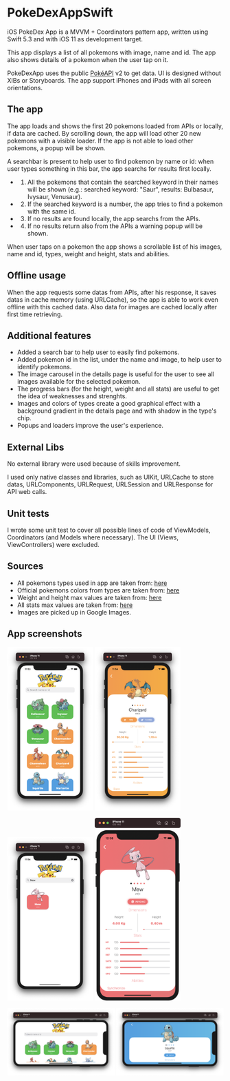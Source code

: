 # PokeDexAppSwift
iOS PokeDex App is a MVVM + Coordinators pattern app, written using Swift 5.3 and with iOS 11 as development target.

This app displays a list of all pokemons with image, name and id.
The app also shows details of a pokemon when the user tap on it.

PokeDexApp uses the public [PokéAPI](https://pokeapi.co/) v2 to get data.
UI is designed without XIBs or Storyboards.
The app support iPhones and iPads with all screen orientations.

## The app
The app loads and shows the first 20 pokemons loaded from APIs or locally, if data are cached. By scrolling down, the app will load other 20 new pokemons with a visible loader.
If the app is not able to load other pokemons, a popup will be shown.

A searchbar is present to help user to find pokemon by name or id: when user types something in this bar, the app searchs for results first locally.
- 1. All the pokemons that contain the searched keyword in their names will be shown (e.g.: searched keyword: "Saur", results: Bulbasaur, Ivysaur, Venusaur).
- 2. If the searched keyword is a number, the app tries to find a pokemon with the same id.
- 3. If no results are found locally, the app searchs from the APIs. 
- 4. If no results return also from the APIs a warning popup will be shown.

When user taps on a pokemon the app shows a scrollable list of his images, name and id, types, weight and height, stats and abilities.

## Offline usage
When the app requests some datas from APIs, after his response, it saves datas in cache memory (using URLCache), so the app is able to work even offline with this cached data.
Also data for images are cached locally after first time retrieving.

## Additional features
- Added a search bar to help user to easily find pokemons.
- Added pokemon id in the list, under the name and image, to help user to identify pokemons.
- The image carousel in the details page is useful for the user to see all images available for the selected pokemon.
- The progress bars (for the height, weight and all stats) are useful to get the idea of weaknesses and strenghts.
- Images and colors of types create a good graphical effect with a background gradient in the details page and with shadow in the type's chip.
- Popups and loaders improve the user's experience. 

## External Libs
No external library were used because of skills improvement.

I used only native classes and libraries, such as UIKit, URLCache to store datas, URLComponents, URLRequest, URLSession and URLResponse for API web calls.

## Unit tests
I wrote some unit test to cover all possible lines of code of ViewModels, Coordinators (and Models where necessary).
The UI (Views, ViewControllers) were excluded.

## Sources
- All pokemons types used in app are taken from: [here](https://pokeapi.co/api/v2/type)
- Official pokemons colors from types are taken from: [here]( https://wiki.pokemoncentral.it/Tipo)
- Weight and height max values are taken from: [here](https://pokemondb.net/pokedex/stats/height-weight)
- All stats max values are taken from: [here](https://www.serebii.net/pokedex-swsh/stat/sp-attack.shtml)
- Images are picked up in Google Images.

## App screenshots

<p>
<img src="./screenshots/list_portrait.png?raw=true" width="200">
<img src="./screenshots/details_portait.png?raw=true" width="200">
</p>
<p>
<img src="./screenshots/list_found.png?raw=true" width="200">
<img src="./screenshots/details_found.png?raw=true" width="200">
</p>
<p>
<img src="./screenshots/list_landscape.png?raw=true" width="250">
<img src="./screenshots/details_landscape.png?raw=true" width="250">
</p>




